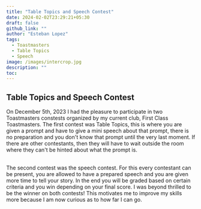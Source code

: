 ```yaml
---
title: "Table Topics and Speech Contest"
date: 2024-02-02T23:29:21+05:30
draft: false
github_link: ""
author: "Esteban Lopez"
tags:
  - Toastmasters
  - Table Topics
  - Speech
image: /images/intercrop.jpg
description: ""
toc:
---
```


## Table Topics and Speech Contest

On December 5th, 2023 I had the pleasure to participate in two Toastmasters constests organized by my current club, First Class Toastmasters.
The first contest was Table Topics, this is where you are given a prompt and have to give a mini speech about that prompt, there is no preparation and you don't know that prompt until the very last moment. If there are other contestants, then they will have to wait outside the room where they can't be hinted about what the prompt is.

<br>
The second contest was the speech contest. For this every contestant can be present, you are allowed to have a prepared speech and you are given more time to tell your story. In the end you will be graded based on certain criteria and you win depending on your final score. I was beyond thrilled to be the winner on both contests! This motivates me to improve my skills more because I am now curious as to how far I can go.